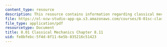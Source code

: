 ```yaml
---
content_type: resource
description: This resource contains information regarding classical mechanics.
file: https://ol-ocw-studio-app-qa.s3.amazonaws.com/courses/8-01sc-classical-mechanics-fall-2016/fe8bfebc5f4d8f116e5b835216c51423_MIT8_01F16_example8.11.pdf
file_type: application/pdf
resourcetype: Document
title: 8.01 Classical Mechanics Chapter 8.11
uid: fe8bfebc-5f4d-8f11-6e5b-835216c51423
---
```

